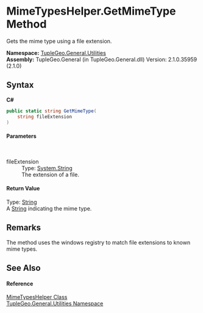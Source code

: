 # MimeTypesHelper.GetMimeType Method 
 

Gets the mime type using a file extension.

**Namespace:**&nbsp;<a href="N_TupleGeo_General_Utilities">TupleGeo.General.Utilities</a><br />**Assembly:**&nbsp;TupleGeo.General (in TupleGeo.General.dll) Version: 2.1.0.35959 (2.1.0)

## Syntax

**C#**<br />
``` C#
public static string GetMimeType(
	string fileExtension
)
```


#### Parameters
&nbsp;<dl><dt>fileExtension</dt><dd>Type: <a href="http://msdn2.microsoft.com/en-us/library/s1wwdcbf" target="_blank">System.String</a><br />The extension of a file.</dd></dl>

#### Return Value
Type: <a href="http://msdn2.microsoft.com/en-us/library/s1wwdcbf" target="_blank">String</a><br />A <a href="http://msdn2.microsoft.com/en-us/library/s1wwdcbf" target="_blank">String</a> indicating the mime type.

## Remarks
The method uses the windows registry to match file extensions to known mime types.

## See Also


#### Reference
<a href="T_TupleGeo_General_Utilities_MimeTypesHelper">MimeTypesHelper Class</a><br /><a href="N_TupleGeo_General_Utilities">TupleGeo.General.Utilities Namespace</a><br />